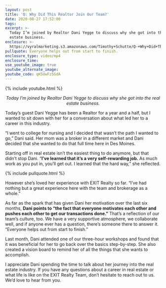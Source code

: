 ```yaml
---
layout: post
title: 'Q: Why Did This Realtor Join Our Team?'
date: 2020-08-27 17:52:00
tags:
excerpt: >-
  Today I’m joined by Realtor Dani Yegge to discuss why she got into the real
  estate business.
enclosure: >-
  https://vyralmarketing.s3.amazonaws.com/Timothy+Schutte/Q-+Why+Did+This+Realtor+Join+Our+Team_.mp4
pullquote: Everyone helps out from start to finish.
enclosure_type: video/mp4
enclosure_time:
use_youtube_image: true
youtube_alternate_image:
youtube_code: qK5UwFz5GdA
---
```


{% include youtube.html %}

<p style="text-align: center;"><em>Today I’m joined by Realtor Dani Yegge to discuss why she got into the real estate business.</em></p>

Today’s guest Dani Yegge has been a Realtor for a year and a half, but I wanted to sit down with her for a conversation about what led her to a career in this industry.

“I went to college for nursing and I decided that wasn’t the path I wanted to go,” Dani said. Her mom was a broker in a different market and Dani decided that she wanted to do that full time here in Des Moines.

Starting off in real estate isn’t the easiest thing to do anymore, but that didn’t stop Dani. “**I’ve learned that it’s a very self-rewarding job.** As much work as you put in, you’ll get out. I learned that the hard way,” she reflected.

{% include pullquote.html %}

However she’s loved her experience with EXIT Realty so far. “I’ve had nothing but a great experience here with the team and brokerage as a whole.”

As far as the spark that has given Dani her motivation over the last six months, **Dani points to “the fact that everyone motivates each other and pushes each other to get our transactions done.”**&nbsp;That’s a reflection of our team’s culture, too. We have a very supportive atmosphere, we collaborate well, and if anyone ever has a question, there’s someone there to answer it. “Everyone helps out from start to finish.”

Last month, Dani attended one of our three-hour workshops and found that it was beneficial for her to go back over the basics step-by-step. She also created a vision board to remind her of all the things that she wants to accomplish.

I appreciate Dani spending the time to talk about her journey into the real estate industry. If you have any questions about a career in real estate or what life is like on the EXIT Realty Team, don’t hesitate to reach out to us. We’d love to hear from you.